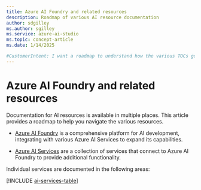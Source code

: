 ```yaml
---
title: Azure AI Foundry and related resources
description: Roadmap of various AI resource documentation
author: sdgilley
ms.author: sgilley
ms.service: azure-ai-studio
ms.topic: concept-article  
ms.date: 1/14/2025

#CustomerIntent: I want a roadmap to understand how the various TOCs go together.  To be used in each mini-TOC.
---
```



# Azure AI Foundry and related resources

Documentation for AI resources is available in multiple places. This article provides a roadmap to help you navigate the various resources.

* [Azure AI Foundry](../index.yml) is a comprehensive platform for AI development, integrating with various Azure AI Services to expand its capabilities. 

* [Azure AI Services](../../ai-services/index.yml) are a collection of services that connect to Azure AI Foundry to provide additional functionality. 

Individual services are documented in the following areas:

[!INCLUDE [ai-services-table](../includes/ai-services-table.md)]


